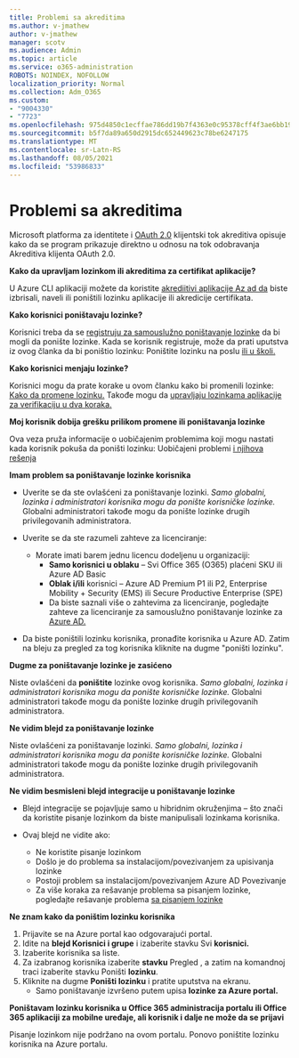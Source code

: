 ```yaml
---
title: Problemi sa akreditima
ms.author: v-jmathew
author: v-jmathew
manager: scotv
ms.audience: Admin
ms.topic: article
ms.service: o365-administration
ROBOTS: NOINDEX, NOFOLLOW
localization_priority: Normal
ms.collection: Adm_O365
ms.custom:
- "9004330"
- "7723"
ms.openlocfilehash: 975d4850c1ecffae786dd19b7f4363e0c95378cff4f3ae6bb1968af33ef810b0
ms.sourcegitcommit: b5f7da89a650d2915dc652449623c78be6247175
ms.translationtype: MT
ms.contentlocale: sr-Latn-RS
ms.lasthandoff: 08/05/2021
ms.locfileid: "53986833"
---
```

# <a name="issues-with-credentials"></a>Problemi sa akreditima

Microsoft platforma za identitete i [OAuth 2.0](https://docs.microsoft.com/azure/active-directory/develop/v2-oauth2-client-creds-grant-flow) klijentski tok akreditiva opisuje kako da se program prikazuje direktno u odnosu na tok odobravanja Akreditiva klijenta OAuth 2.0.

**Kako da upravljam lozinkom ili akreditima za certifikat aplikacije?**

U Azure CLI aplikaciji možete da koristite [akrediitivi aplikacije Az ad da](https://docs.microsoft.com/cli/azure/ad/app/credential) biste izbrisali, naveli ili poništili lozinku aplikacije ili akredicije certifikata.

**Kako korisnici poništavaju lozinke?**

Korisnici treba da se [registruju za samouslužno poništavanje lozinke](https://docs.microsoft.com/azure/active-directory/user-help/active-directory-passwords-reset-register) da bi mogli da ponište lozinke. Kada se korisnik registruje, može da prati uputstva iz ovog članka da bi poništio lozinku: Poništite lozinku na poslu [ili u školi.](https://docs.microsoft.com/azure/active-directory/user-help/user-help-reset-password#how-to-reset-or-unlock-your-password-for-a-work-or-school-account)

**Kako korisnici menjaju lozinke?**

Korisnici mogu da prate korake u ovom članku kako bi promenili lozinke: [Kako da promene lozinku.](https://docs.microsoft.com/azure/active-directory/user-help/user-help-reset-password#how-to-change-your-password)
Takođe mogu da [upravljaju lozinkama aplikacije za verifikaciju u dva koraka.](https://docs.microsoft.com/azure/active-directory/user-help/multi-factor-authentication-end-user-app-passwords)

**Moj korisnik dobija grešku prilikom promene ili poništavanja lozinke**

Ova veza pruža informacije o uobičajenim problemima koji mogu nastati kada korisnik pokuša da poništi lozinku: Uobičajeni problemi [i njihova rešenja](https://docs.microsoft.com/azure/active-directory/user-help/user-help-reset-password#common-problems-and-their-solutions)

**Imam problem sa poništavanje lozinke korisnika**

- Uverite se da ste ovlašćeni za poništavanje lozinki. *Samo globalni, lozinka i administratori korisnika mogu da ponište korisničke lozinke.* Globalni administratori takođe mogu da ponište lozinke drugih privilegovanih administratora.

- Uverite se da ste razumeli zahteve za licenciranje:

  - Morate imati barem jednu licencu dodeljenu u organizaciji:
    - **Samo korisnici u oblaku** – Svi Office 365 (O365) plaćeni SKU ili Azure AD Basic
    - **Oblak i/ili** korisnici – Azure AD Premium P1 ili P2, Enterprise Mobility + Security (EMS) ili Secure Productive Enterprise (SPE)
    - Da biste saznali više o zahtevima za licenciranje, pogledajte zahteve za licenciranje za samouslužno poništavanje lozinke za [Azure AD.](https://docs.microsoft.com/azure/active-directory/active-directory-passwords-licensing)
- Da biste poništili lozinku korisnika, pronađite korisnika u Azure AD. Zatim na bleju za pregled za tog korisnika kliknite na dugme "poništi lozinku".

**Dugme za poništavanje lozinke je zasićeno**

Niste ovlašćeni da **poništite** lozinke ovog korisnika. *Samo globalni, lozinka i administratori korisnika mogu da ponište korisničke lozinke.* Globalni administratori takođe mogu da ponište lozinke drugih privilegovanih administratora.

**Ne vidim blejd za poništavanje lozinke**

Niste ovlašćeni za poništavanje lozinki. *Samo globalni, lozinka i administratori korisnika mogu da ponište korisničke lozinke.* Globalni administratori takođe mogu da ponište lozinke drugih privilegovanih administratora.

**Ne vidim besmisleni blejd integracije u poništavanje lozinke**

- Blejd integracije se pojavljuje samo u hibridnim okruženjima – što znači da koristite pisanje lozinkom da biste manipulisali lozinkama korisnika.

- Ovaj blejd ne vidite ako:

  - Ne koristite pisanje lozinkom
  - Došlo je do problema sa instalacijom/povezivanjem za upisivanja lozinke
  - Postoji problem sa instalacijom/povezivanjem Azure AD Povezivanje
  - Za više koraka za rešavanje problema sa pisanjem lozinke, pogledajte rešavanje problema [sa pisanjem lozinke](https://docs.microsoft.com/azure/active-directory/authentication/troubleshoot-sspr-writeback)

**Ne znam kako da poništim lozinku korisnika**

1. Prijavite se na Azure portal kao odgovarajući portal.
2. Idite na **blejd Korisnici i grupe** i izaberite stavku Svi **korisnici.**
3. Izaberite korisnika sa liste.
4. Za izabranog korisnika izaberite **stavku** Pregled , a zatim na komandnoj traci izaberite stavku Poništi **lozinku**.
5. Kliknite na dugme **Poništi lozinku** i pratite uputstva na ekranu.
    - Samo poništavanje izvršeno putem upisa **lozinke za Azure portal.**

**Poništavam lozinku korisnika u Office 365 administracija portalu ili Office 365 aplikaciji za mobilne uređaje, ali korisnik i dalje ne može da se prijavi**

Pisanje lozinkom nije podržano na ovom portalu. Ponovo poništite lozinku korisnika na Azure portalu.
